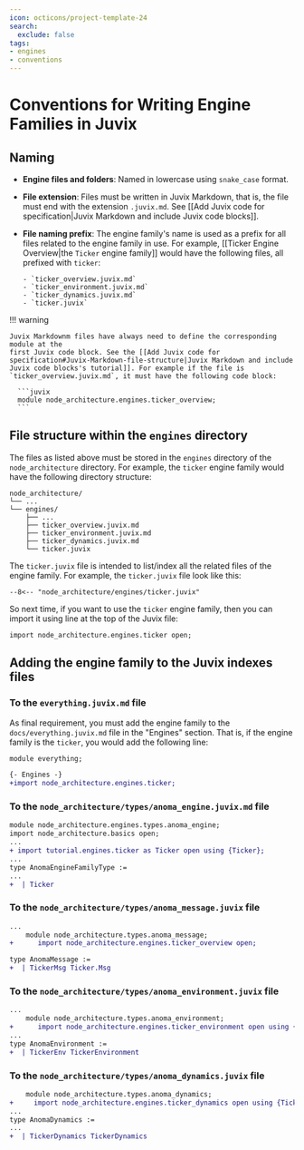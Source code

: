 ```yaml
---
icon: octicons/project-template-24
search:
  exclude: false
tags:
- engines
- conventions
---
```


# Conventions for Writing Engine Families in Juvix

## Naming

<div class="annotate" markdown>

- **Engine files and folders**: Named in lowercase using `snake_case` format.

- **File extension**: Files must be written in Juvix Markdown, that is, the file
  must end with the extension `.juvix.md`. See [[Add Juvix code for specification|Juvix Markdown and include Juvix code blocks]].

- **File naming prefix**: The engine family's name is used as a prefix for all
  files related to the engine family in use. For example, [[Ticker Engine Overview|the `Ticker` engine family]] 
  would have the following files, all prefixed with `ticker`:

      - `ticker_overview.juvix.md`
      - `ticker_environment.juvix.md`
      - `ticker_dynamics.juvix.md`
      - `ticker.juvix`

</div>

!!! warning

    Juvix Markdownm files have always need to define the corresponding module at the
    first Juvix code block. See the [[Add Juvix code for specification#Juvix-Markdown-file-structure|Juvix Markdown and include Juvix code blocks's tutorial]]. For example if the file is
    `ticker_overview.juvix.md`, it must have the following code block:

      ```juvix
      module node_architecture.engines.ticker_overview;
      ```


## File structure within the `engines` directory

The files as listed above must be stored in the `engines` directory of the
`node_architecture` directory. For example, the `ticker` engine family would
have the following directory structure:

```plaintext
node_architecture/
└── ...
└── engines/
    ├── ...
    ├── ticker_overview.juvix.md
    ├── ticker_environment.juvix.md
    ├── ticker_dynamics.juvix.md
    └── ticker.juvix
```

The `ticker.juvix` file is intended to list/index all the related files of the
engine family. For example, the `ticker.juvix` file look like this:

```
--8<-- "node_architecture/engines/ticker.juvix"
```

So next time, if you want to use the `ticker` engine family, then you can import it
using line at the top of the Juvix file:

```
import node_architecture.engines.ticker open;
```

## Adding the engine family to the Juvix indexes files

### To the `everything.juvix.md` file

As final requirement, you must add the engine family to the
`docs/everything.juvix.md` file in the "Engines" section. That is,
if the engine family is the `ticker`, you would add the following line:

```diff
module everything;

{- Engines -}
+import node_architecture.engines.ticker;
```

### To the `node_architecture/types/anoma_engine.juvix.md` file

```diff
module node_architecture.engines.types.anoma_engine;
import node_architecture.basics open;
...
+ import tutorial.engines.ticker as Ticker open using {Ticker};
...
type AnomaEngineFamilyType :=
...
+  | Ticker
```

### To the `node_architecture/types/anoma_message.juvix` file

```diff
...
    module node_architecture.types.anoma_message;
+      import node_architecture.engines.ticker_overview open;

type AnomaMessage :=
+  | TickerMsg Ticker.Msg
```

### To the `node_architecture/types/anoma_environment.juvix` file

```diff
...
    module node_architecture.types.anoma_environment;
+      import node_architecture.engines.ticker_environment open using {TickerEnvironment};
...
type AnomaEnvironment :=
+  | TickerEnv TickerEnvironment
```

### To the `node_architecture/types/anoma_dynamics.juvix` file

```diff
    module node_architecture.types.anoma_dynamics;
+     import node_architecture.engines.ticker_dynamics open using {TickerDynamics};
...
type AnomaDynamics :=
...
+  | TickerDynamics TickerDynamics
```
